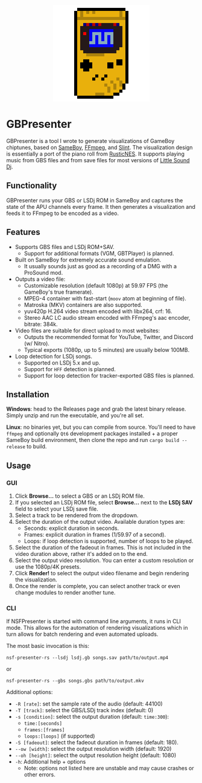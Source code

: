 <p align="center">
    <img src="gb-presenter-icon-xl.png" />
</p>

# GBPresenter

GBPresenter is a tool I wrote to generate visualizations of GameBoy
chiptunes, based on [SameBoy][sameboy], [FFmpeg][ffmpeg],
and [Slint][slint].
The visualization design is essentially a port of the piano roll from
[RusticNES][rusticnes].
It supports playing music from GBS files and from
save files for most versions of [Little Sound Dj][lsdj].

## Functionality

GBPresenter runs your GBS or LSDj ROM in SameBoy and captures the
state of the APU channels every frame. It then generates a visualization
and feeds it to FFmpeg to be encoded as a video.

## Features

- Supports GBS files and LSDj ROM+SAV.
    - Support for additional formats (VGM, GBTPlayer) is planned.
- Built on SameBoy for extremely accurate sound emulation.
    - It usually sounds just as good as a recording of a DMG with a ProSound mod.
- Outputs a video file:
    - Customizable resolution (default 1080p) at 59.97 FPS (the GameBoy's true framerate).
    - MPEG-4 container with fast-start (`moov` atom at beginning of file).
    - Matroska (MKV) containers are also supported.
    - yuv420p H.264 video stream encoded with libx264, crf: 16.
    - Stereo AAC LC audio stream encoded with FFmpeg's aac encoder, bitrate: 384k.
- Video files are suitable for direct upload to most websites:
    - Outputs the recommended format for YouTube, Twitter, and Discord (w/ Nitro).
    - Typical exports (1080p, up to 5 minutes) are usually below 100MB.
- Loop detection for LSDj songs.
    - Supported on LSDj 5.x and up.
    - Support for `HFF` detection is planned.
    - Support for loop detection for tracker-exported GBS files is planned.

## Installation

**Windows**: head to the Releases page and grab the latest binary release. Simply unzip
and run the executable, and you're all set.

**Linux**: no binaries yet, but you can compile from source. You'll need to have `ffmpeg`
and optionally `Qt6` development packages installed + a proper SameBoy build environment,
then clone the repo and run `cargo build --release` to build.

## Usage

### GUI

1. Click **Browse...** to select a GBS or an LSDj ROM file.
2. If you selected an LSDj ROM file, select **Browse...** next to the
   **LSDj SAV** field to select your LSDj save file.
3. Select a track to be rendered from the dropdown.
4. Select the duration of the output video. Available duration types are:
    - Seconds: explicit duration in seconds.
    - Frames: explicit duration in frames (1/59.97 of a second).
    - Loops: if loop detection is supported, number of loops to be played.
5. Select the duration of the fadeout in frames. This is not included in the
   video duration above, rather it's added on to the end.
6. Select the output video resolution. You can enter a custom resolution
   or use the 1080p/4K presets.
7. Click **Render!** to select the output video filename and begin rendering
   the visualization.
8. Once the render is complete, you can select another track or even change
   modules to render another tune.

### CLI

If NSFPresenter is started with command line arguments, it runs in CLI mode.
This allows for the automation of rendering visualizations which in turn
allows for batch rendering and even automated uploads.

The most basic invocation is this:
```
nsf-presenter-rs --lsdj lsdj.gb songs.sav path/to/output.mp4
```
or
```
nsf-presenter-rs --gbs songs.gbs path/to/output.mkv
```

Additional options:
- `-R [rate]`: set the sample rate of the audio (default: 44100)
- `-T [track]`: select the GBS/LSDj track index (default: 0)
- `-s [condition]`: select the output duration (default: `time:300`):
    - `time:[seconds]`
    - `frames:[frames]`
    - `loops:[loops]` (if supported)
- `-S [fadeout]`: select the fadeout duration in frames (default: 180).
- `--ow [width]`: select the output resolution width (default: 1920)
- `--oh [height]`: select the output resolution height (default: 1080)
- `-h`: Additional help + options
    - Note: options not listed here are unstable and may cause crashes or
      other errors.

[sameboy]: https://github.com/LIJI32/SameBoy
[rusticnes]: https://github.com/zeta0134/rusticnes-core
[ffmpeg]: https://github.com/FFmpeg/FFmpeg
[slint]: https://slint-ui.com
[lsdj]: https://www.littlesounddj.com/lsd/index.php

